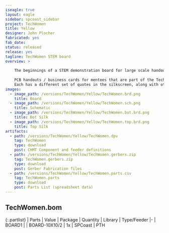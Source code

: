 ```yaml
---
iseagle: true
layout: eagle
sidebar: spcoast_sidebar
project: TechWomen
title: Yellow
designer: John Plocher
fabricated: yes
fab_date: 
status: released
release: yes
tagline: TechWomen STEM board
overview: >
    
    The beginnings of a STEM demonstration board for large scale handout by the various delegations
    
    PCB handouts / business cards for mentees that are part of the TechWomen program.
    Each has a different set of quotes in the silkscreen, along with other messages "hidden" in the copper layers.
images:
  - image_path: /versions/TechWomen/Yellow/TechWomen.brd.png
    title: Board
  - image_path: /versions/TechWomen/Yellow/TechWomen.sch.png
    title: Schematic
  - image_path: /versions/TechWomen/Yellow/TechWomen.bot.brd.png
    title: Bot Silk
  - image_path: /versions/TechWomen/Yellow/TechWomen.top.brd.png
    title: Top Silk
artifacts:
  - path: /versions/TechWomen/Yellow/TechWomen.dpv
    tag: TechWomen
    type: download
    post: CHMT Component and feeder definitions
  - path: /versions/TechWomen/Yellow/TechWomen.gerbers.zip
    tag: TechWomen.gerbers.zip
    type: download
    post: Gerber Fabrication files
  - path: /versions/TechWomen/Yellow/TechWomen.parts.csv
    tag: TechWomen.parts
    type: download
    post: Parts List (spreadsheet data)
---
```


## TechWomen.bom

{:.partlist}
| Parts | Value | Package | Quantity | Library | Type/Feeder
|-
| BOARD1 |  | BOARD-10X10/2 | 1x | SPCoast | PTH
